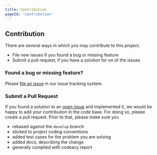```yaml
---
title: Contribution
pageId: 'contribution'
---
```


## Contribution

There are several ways in which you may contribute to this project.

* File new issues if you found a bug or missing feature
* Submit a pull request, if you have a solution for on of the issues

### Found a bug or missing feature?

Please [file an issue](https://github.com/holuda-io/camunda-bpm-data/issues) in our
issue tracking system.

### Submit a Pull Request

If you found a solution to an [open issue](https://github.com/holuda-io/camunda-bpm-data/issues)
and implemented it, we would be happy to add your contribution in the code base. For doing so,
please create a pull request. Prior to that, please make sure you

- rebased against the `develop` branch
- sticked to project coding conventions
- added test cases for the problem you are solving
- added docs, describing the change
- generally complied with codeacy report
